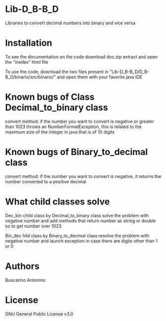 # Lib-D_B-B_D
Libraries to convert decimal numbers into binary and vice versa

# Installation
To see the documentation on the code download doc.zip extract and open the "inedex" html file

To use the code, download the two files present in "Lib-D_B-B_D/D_B-B_D/binario/src/binario/" and open them with your favorite java IDE

# Known bugs of Class Decimal_to_binary class
convert method: if the number you want to convert is negative or greater than 1023 throws an NumberFormatException, this is related to the maximum size of the integer in java that is of 10 digits

# Known bugs of Binary_to_decimal class
convert method: if the number you want to convert is negative, it returns the number converted to a positive decimal

# What child classes solve
Dec_bin child class by  Decimal_to_binary class solve the problem with negative number and add methods that return number as string or double so to get number over 1023

Bin_dec hild class by Binary_to_decimal class resolve the problem with negative number and launch exception in case there are digits other than 1 or 0

# Authors
Buscarino Antonino

# License
GNU General Public License v3.0
